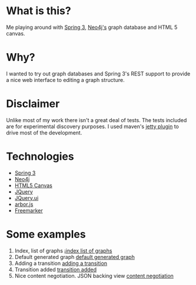 # What is this? #
Me playing around with [Spring 3](http://static.springsource.org/spring/docs/3.1.0.M1/spring-framework-reference/html/), [Neo4j's](http://neo4j.org/) graph database and HTML 5 canvas.

# Why? #
I wanted to try out graph databases and Spring 3's REST support to provide a nice web interface to editing a graph structure.

# Disclaimer #
Unlike most of my work there isn't a great deal of tests. The tests included are for experimental discovery purposes. I used maven's [jetty plugin](http://docs.codehaus.org/display/JETTY/Maven+Jetty+Plugin) to drive most of the development.

# Technologies #
*  [Spring 3](http://static.springsource.org/spring/docs/3.1.0.M1/spring-framework-reference/html/)
*  [Neo4j](http://neo4j.org/)
*  [HTML5 Canvas](http://www.whatwg.org/specs/web-apps/current-work/multipage/the-canvas-element.html)
*  [JQuery](http://jquery.com/)
*  [JQuery.ui](http://jqueryui.com/)
*  [arbor.js](http://arborjs.org/)
*  [Freemarker](http://freemarker.sourceforge.net/)

# Some examples #
1. Index, list of graphs ¡[index list of graphs](https://github.com/oxlade39/graphflow/blob/master/src/main/webapp/META-INF/resources/images/index%20list%20of%20graphs.png)
2. Default generated graph [default generated graph](https://github.com/oxlade39/graphflow/blob/master/src/main/webapp/META-INF/resources/images/default%20generated%20graph.png)
3. Adding a transition [adding a transition](https://github.com/oxlade39/graphflow/blob/master/src/main/webapp/META-INF/resources/images/adding%20a%20transition.png)
4. Transition added [transition added](https://github.com/oxlade39/graphflow/blob/master/src/main/webapp/META-INF/resources/images/adding%20a%20transition.png)
5. Nice content negotiation. JSON backing view [content negotiation](https://github.com/oxlade39/graphflow/blob/master/src/main/webapp/META-INF/resources/images/content%20negotiation.png)